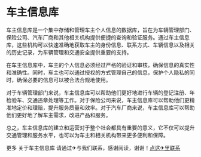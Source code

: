 # 车主信息库

车主信息库是一个集中存储和管理车主个人信息的数据库，旨在为车辆管理部门、保险公司、汽车厂商和其他相关机构提供便捷的查询和验证服务。通过车主信息库，这些机构可以快速准确地获取车主的身份信息、联系方式、车辆信息以及相关的历史记录，为车辆管理和交通安全提供重要的支持。

在车主信息库中，车主的个人信息必须经过严格的验证和审核，确保信息的真实性和准确性。同时，车主也可以通过授权的方式管理自己的信息，保护个人隐私的同时，确保必要的信息可以被合法合规地使用。

对于车辆管理部门来说，车主信息库可以帮助他们更好地进行车辆的登记注册、年检验车、交通违章处理等工作。对于保险公司来说，车主信息库可以帮助他们更精准地定价和理赔，提升服务质量和效率。对于汽车厂商来说，车主信息库可以帮助他们更好地了解车主需求，改进产品和服务。

总之，车主信息库的建立和运营对于整个社会都具有重要的意义，它不仅可以提升交通管理和服务水平，也可以为车主和相关机构带来更多便利和保障。

更多 关于车主信息库 请通过✈与我们联系，感谢阅读，谢谢！[点这✈里联系](https://b.k02.cc)